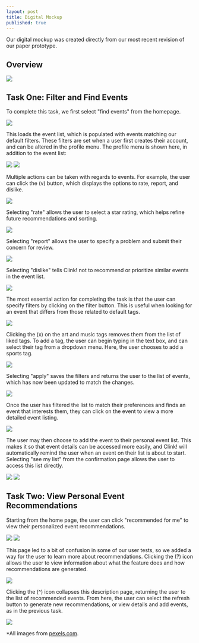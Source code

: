 ```yaml
---
layout: post
title: Digital Mockup
published: true
---
```


Our digital mockup was created directly from our most recent revision of our paper prototype.

## Overview

![](/img/mockup-overview.png)

## Task One: Filter and Find Events

To complete this task, we first select "find events" from the homepage.

![](/img/mockup-home-page.png)

This loads the event list, which is populated with events matching our default filters. These filters are set when a user first creates their account, and can be altered in the profile menu. The profile menu is shown here, in addition to the event list:

![](/img/mockup-edit-profile-page.png)
![](/img/mockup-find-event-page.png)

Multiple actions can be taken with regards to events. For example, the user can click the (v) button, which displays the options to rate, report, and dislike.

![](/img/mockup-find-event-page-with-dropdown.png)

Selecting "rate" allows the user to select a star rating, which helps refine future recommendations and sorting.

![](/img/mockup-rate-page.png)

Selecting "report" allows the user to specify a problem and submit their concern for review. 

![](/img/mockup-report-page.png)

Selecting "dislike" tells Clink! not to recommend or prioritize similar events in the event list.

![](/img/mockup-dislike-page.png)

The most essential action for completing the task is that the user can specify filters by clicking on the filter button. This is useful when looking for an event that differs from those related to default tags.

![](/img/mockup-filter-page-default.png)

Clicking the (x) on the art and music tags removes them from the list of liked tags. To add a tag, the user can begin typing in the text box, and can select their tag from a dropdown menu. Here, the user chooses to add a sports tag.

![](/img/mockup-filter-page-sports.png)

Selecting "apply" saves the filters and returns the user to the list of events, which has now been updated to match the changes.

![](/img/mockup-find-event-sports.png)

Once the user has filtered the list to match their preferences and finds an event that interests them, they can click on the event to view a more detailed event listing.

![](/img/mockup-event-detail-page.png)

The user may then choose to add the event to their personal event list. This makes it so that event details can be accessed more easily, and Clink! will automatically remind the user when an event on their list is about to start. Selecting "see my list" from the confirmation page allows the user to access this list directly.

![](/img/mockup-event-added-page.png)
![](/img/mockup-my-event-list.png)



## Task Two: View Personal Event Recommendations

Starting from the home page, the user can click "recommended for me" to view their personalized event recommendations.

![](/img/mockup-home-page.png)
![](/img/mockup-recommended-page.png)

This page led to a bit of confusion in some of our user tests, so we added a way for the user to learn more about recommendations. Clicking the (?) icon allows the user to view information about what the feature does and how recommendations are generated. 

![](/img/mockup-recommended-page-info.png)

Clicking the (^) icon collapses this description page, returning the user to the list of recommended events. From here, the user can select the refresh button to generate new recommendations, or view details and add events, as in the previous task.

![](/img/mockup-recommended-page.png)


*All images from [pexels.com](https://www.pexels.com/).

